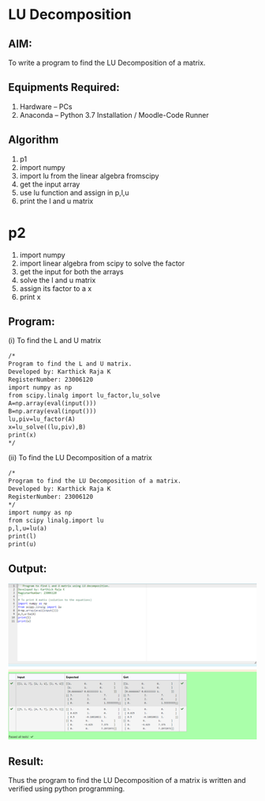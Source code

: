 # LU Decomposition 

## AIM:
To write a program to find the LU Decomposition of a matrix.

## Equipments Required:
1. Hardware – PCs
2. Anaconda – Python 3.7 Installation / Moodle-Code Runner

## Algorithm
1.  p1
1. import numpy
2. import lu from the linear algebra fromscipy
3. get the input array 
4. use lu function and assign in p,l,u
5. print the l and u matrix 
# p2
1. import numpy
2. import linear algebra from scipy to solve the factor
3. get the input for both the arrays
4. solve the l and u matrix 
5. assign its factor to a x
6. print x
 

## Program:
(i) To find the L and U matrix
```
/*
Program to find the L and U matrix.
Developed by: Karthick Raja K
RegisterNumber: 23006120
import numpy as np
from scipy.linalg import lu_factor,lu_solve
A=np.array(eval(input()))
B=np.array(eval(input()))
lu,piv=lu_factor(A)
x=lu_solve((lu,piv),B)
print(x)
*/
```
(ii) To find the LU Decomposition of a matrix
```
/*
Program to find the LU Decomposition of a matrix.
Developed by: Karthick Raja K
RegisterNumber: 23006120
*/
import numpy as np
from scipy linalg.import lu
p,l,u=lu(a)
print(l)
print(u)

```

## Output:
![lu decomposition](/Screenshot%202023-07-31%20182759.png)


## Result:
Thus the program to find the LU Decomposition of a matrix is written and verified using python programming.

